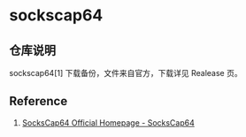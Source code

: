 # sockscap64

## 仓库说明

sockscap64[1] 下载备份，文件来自官方，下载详见 Realease 页。

## Reference

1. [SocksCap64 Official Homepage - SocksCap64](https://www.sockscap64.com/homepage/)

